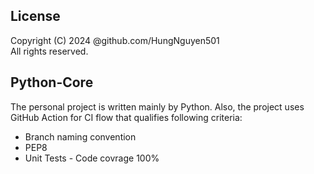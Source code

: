 License
---

Copyright (C) 2024 @github.com/HungNguyen501<br>
All rights reserved.

Python-Core
---

The personal project is written mainly by Python. Also, the project uses GitHub Action for CI flow that qualifies following criteria:
- Branch naming convention
- PEP8
- Unit Tests - Code covrage 100%
